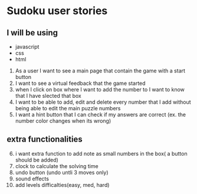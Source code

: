 # Sudoku user stories

## I will be using

- javascript
- css
- html

1. As a user I want to see a main page that contain the game with a start button
2. I want to see a virtual feedback that the game started
3. when I click on box where I want to add the number to I want to know that I have slected that box
4. I want to be able to add, edit and delete every number that I add without being able to edit the main puzzle numbers
5. I want a hint button that I can check if my answers are correct (ex. the number color changes when its wrong)

## extra functionalities

6. i want extra function to add note as small numbers in the box( a button should be added)
7. clock to calculate the solving time
8. undo button (undo untli 3 moves only)
9. sound effects
10. add levels difficalties(easy, med, hard)
